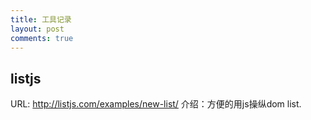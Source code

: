 ```yaml
---
title: 工具记录
layout: post
comments: true
---
```


listjs
-------

URL: http://listjs.com/examples/new-list/
介绍：方便的用js操纵dom list.

